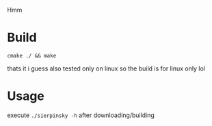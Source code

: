Hmm

# Build

<code>cmake ./ && make</code>

thats it i guess
also tested only on linux
so the build is for linux only lol

# Usage

execute <code>./sierpinsky -h</code> after downloading/building
